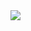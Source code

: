 <a href="https://www.heroku.com/deploy?template=https://github.com/MR-AGORA/BOTSPAM">
  <img src="https://www.herokucdn.com/deploy/button.svg">
</a>
